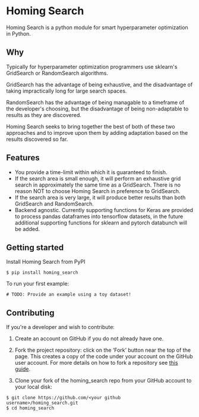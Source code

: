 # Homing Search

Homing Search is a python module for smart hyperparameter optimization in Python.

## Why
Typically for hyperparameter optimization programmers use sklearn's GridSearch or RandomSearch algorithms. 

GridSearch has the advantage of being exhaustive, and the disadvantage of taking impractically long for large search spaces.

RandomSearch has the advantage of being managable to a timeframe of the developer's choosing, but the disadvantage of being non-adaptable to results as they are discovered.

Homing Search seeks to bring together the best of both of these two approaches and to improve upon them by adding adaptation based on the results discovered so far.

## Features
* You provide a time-limit within which it is guaranteed to finish.
* If the search area is small enough, it will perform an exhaustive grid search in approximately the same time as a GridSearch. There is no reason NOT to choose Homing Search in preference to GridSearch.
* If the search area is very large, it will produce better results than both GridSearch and RandomSearch.
* Backend agnostic. Currently supporting functions for Keras are provided to process pandas dataframes into tensorflow datasets, in the future additional supporting functions for sklearn and pytorch databunch will be added.

## Getting started

Install Homing Search from PyPI

```
$ pip install homing_search
```

To run your first example:

```
# TODO: Provide an example using a toy dataset!
```

## Contributing
If you're a developer and wish to contribute:

1. Create an account on GitHub if you do not already have one.

2. Fork the project repository: click on the ‘Fork’ button near the top of the page. This creates a copy of the code under your account on the GitHub user account. For more details on how to fork a repository see [this guide](https://help.github.com/articles/fork-a-repo/).

3. Clone your fork of the homing_search repo from your GitHub account to your local disk:

```
$ git clone https://github.com/<your github username>/homing_search.git
$ cd homing_search
```